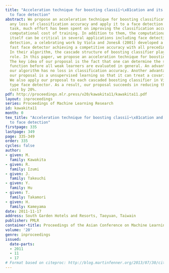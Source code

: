 ```yaml
---
title: "Acceleration technique for boosting classiï¬\x81cation and its application
  to face detection"
abstract: We propose an acceleration technique for boosting classification without
  any loss of classification accuracy and apply it to a face detection task. In classification
  task, much effort has been spent on improving the classification accuracy and the
  computational cost of training. In addition to them, the computational cost of classification
  itself can be critical in several applications including face detection. In face
  detection, a celebrating work by Viola and JonesÂ (2001) developed a significantly
  fast face detector achieving a competitive accuracy with all preceding face detectors.
  In their algorithm, the cascade structure of boosting classifier plays an important
  role. In this paper, we propose an acceleration technique for boosting classifier.
  The key idea of our proposal is the fact that one can determine the sign of discriminant
  function before all weak learners are evaluated in general. An advantage is that
  our algorithm has no loss in classification accuracy. Another advantage is that
  our proposal is a unsupervised learning so that it can treat a covariate shift situation.
  We also apply our proposal to each cascaded boosting classifier in Viola and Jones
  type face detector. As a result, our proposal succeeds in reducing the classification
  cost by 20%.
pdf: http://proceedings.mlr.press/v20/kawakita11/kawakita11.pdf
layout: inproceedings
series: Proceedings of Machine Learning Research
id: kawakita11
month: 0
tex_title: "Acceleration technique for boosting classiï¬\x81cation and its application
  to face detection"
firstpage: 335
lastpage: 349
page: 335-349
order: 335
cycles: false
author:
- given: M.
  family: Kawakita
- given: R.
  family: Izumi
- given: J.
  family: Takeuchi
- given: Y.
  family: Hu
- given: T.
  family: Takamori
- given: H.
  family: Kameyama
date: 2011-11-17
address: South Garden Hotels and Resorts, Taoyuan, Taiwain
publisher: PMLR
container-title: Proceedings of the Asian Conference on Machine Learning
volume: '20'
genre: inproceedings
issued:
  date-parts:
  - 2011
  - 11
  - 17
# Format based on citeproc: http://blog.martinfenner.org/2013/07/30/citeproc-yaml-for-bibliographies/
---
```

